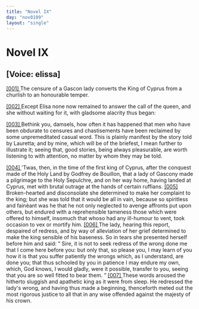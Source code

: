 ```yaml
---
title: "Novel IX"
day: "nov0109"
layout: "single"
---
```

<div id="nov0109" type="novella" who="elissa">
 <h1>
  Novel IX
 </h1>
 <p>
  <h2>
   [Voice: elissa]
  </h2>
 </p>
 <argument>
  <p>
   <a href="{{ site.baseurl }}itDecameron/nov0109#p01090001" id="p01090001">
    [001]
   </a>
   The censure of a Gascon lady converts the King of
	Cyprus from a churlish to an honourable temper.
  </p>
 </argument>
 <div3 type="commentary" who="author">
  <p>
   <a href="{{ site.baseurl }}itDecameron/nov0109#p01090002" id="p01090002">
    [002]
   </a>
   Except
   Elisa none now remained to answer the call of the
      queen, and she without waiting for it, with gladsome alacrity thus
      began:
  </p>
 </div3>
 <div3 type="commentary" who="elissa">
  <p>
   <a href="{{ site.baseurl }}itDecameron/nov0109#p01090003" id="p01090003">
    [003]
   </a>
   Bethink you, damsels, how often it has happened that men who
      have been obdurate to censures and chastisements have been reclaimed
      by some unpremeditated casual word. This is plainly manifest
      by the story told by Lauretta; and by mine, which will be of the
      briefest, I mean further to illustrate it; seeing that, good stories,
      being always pleasurable, are worth listening to with attention, no
      matter by whom they may be told.
  </p>
 </div3>
 <p>
  <a href="{{ site.baseurl }}itDecameron/nov0109#p01090004" id="p01090004">
   [004]
  </a>
  'Twas, then, in the time of the first king of Cyprus, after the
      conquest made of the Holy Land by Godfrey de Bouillon, that a
      lady of Gascony made a pilgrimage to the Holy Sepulchre, and on
      her way home, having landed at Cyprus, met with brutal outrage
      at the hands of certain ruffians.
  <a href="{{ site.baseurl }}itDecameron/nov0109#p01090005" id="p01090005">
   [005]
  </a>
  Broken-hearted and disconsolate
      she determined to make her complaint to the king; but she was told
      that it would be all in vain, because so spiritless and
  fain&egrave;ant
  was he that he not only neglected to avenge affronts put upon others, but
      endured with a reprehensible tameness those which were offered
      to himself, insomuch that whoso had any ill-humour to vent, took
      occasion to vex or mortify him.
  <a href="{{ site.baseurl }}itDecameron/nov0109#p01090006" id="p01090006">
   [006]
  </a>
  The lady, hearing this report,
      despaired of redress, and by way of alleviation of her grief determined
      to make the king sensible of his baseness. So in tears she presented
      herself before him and said:
  <q direct="unspecified">
   Sire, it is not to seek redress of the
	wrong done me that I come here before you: but only that, so please
	you, I may learn of you how it is that you suffer patiently the wrongs
   which, as I understand, are done you; that thus schooled by you in
	patience I may endure my own, which, God knows, I would gladly,
	were it possible, transfer to you, seeing that you are so well fitted to
	bear them.
  </q>
  <a href="{{ site.baseurl }}itDecameron/nov0109#p01090007" id="p01090007">
   [007]
  </a>
  These words aroused the hitherto sluggish and apathetic
      king as it were from sleep. He redressed the lady's wrong, and having
      thus made a beginning, thenceforth meted out the most rigorous
      justice to all that in any wise offended against the majesty of his
      crown.
 </p>
</div>